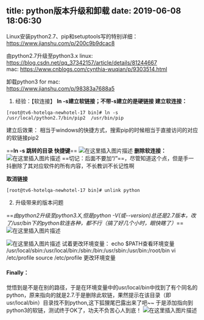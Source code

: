 title: python版本升级和卸载
date: 2019-06-08 18:06:30
---
Linux安装python2.7、pip和setuptools写的特别详细：
https://www.jianshu.com/p/200c9b9dcac8

 由python2.7升级至python3.x
 linux:
 https://blog.csdn.net/qq_37342157/article/details/81244667  
 mac:
https://www.cnblogs.com/cynthia-wuqian/p/9303514.html

卸载python3 for mac:  
https://www.jianshu.com/p/98383a7688a5

1. 经验：【软连接】
**ln -s建立软链接；不带-s建立的是硬链接
建立软连接：**
```
[root@tv6-hotelqa-newhotel-17 bin]# ln -s /usr/local/python2.7/bin/pip2  /usr/bin/pip
```
建立后效果：
相当于windows的快捷方式，搜索pip的时候相当于直接访问的对应的软链接pip2

==**ln   -s    跳转的目录     快捷键**==
![在这里插入图片描述](https://img-blog.csdnimg.cn/20181227184924613.png)
**删除软连接：**
![在这里插入图片描述](https://img-blog.csdnimg.cn/20181227185207357.png)
==切记：后面不要加“/”==，尽管知道这个点，但是手一抖删除了其对应软件的所有内容，不长教训不长记性啊

**取消链接**

    [root@tv6-hotelqa-newhotel-17 bin]# unlink python
2. 升级带来的版本问题

==*由python2升级至python3.X,但是python -V(或--version)总还是2.7版本，改了/usr/bin下的python软连各种，都不行（搞了好几个小时，眼快瞎了）*==
![在这里插入图片描述](https://img-blog.csdnimg.cn/2019022815140256.png)

![在这里插入图片描述](https://img-blog.csdnimg.cn/2019022816031164.png)
试着更改环境变量：
echo $PATH查看环境变量
/usr/local/sbin:/usr/local/bin:/sbin:/bin:/usr/sbin:/usr/bin:/root/bin
vi /etc/profile   source  /etc/profile 更改环境变量
#### Finally：
觉悟到是不是在别的路径，于是在环境变量中的usr/local/bin中找到了有个同名的python，原来指向的就是2.7.于是删除此软链，果然提示在该目录（即usr/local/bin）目录找不到python,这下狐狸尾巴露出来了吧~~ 于是添加指向到python3的软链，测试终于OK了，功夫不负苦心人到底！
![在这里插入图片描述](https://img-blog.csdnimg.cn/20190228162706440.png?x-oss-process=image/watermark,type_ZmFuZ3poZW5naGVpdGk,shadow_10,text_aHR0cHM6Ly9ibG9nLmNzZG4ubmV0L3N1cGVyX2NoZW5seQ==,size_16,color_FFFFFF,t_70)
